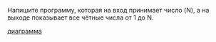 Напишите программу, которая на вход принимает число (N), а на выходе показывает все чётные числа от 1 до N.

[диаграмма](diagram.drawio.png)